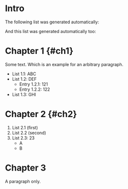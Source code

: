 # Intro

The following list was generated automatically:

<!-- #data-list /Chapter* -->

And this list was generated automatically too:

<!--
#data-list /*/List *
-->

# Chapter 1 {#ch1}

Some text.
Which is an example for an arbitrary paragraph.

* List 1.1: ABC
* List 1.2: DEF
    + Entry 1.2.1: 121
    + Entry 1.2.2: 122
* List 1.3: GHI

# Chapter 2 {#ch2}

1. List 2.1 (first)
2. List 2.2 (second)
3. List 2.3: 23
    * A
    * B

# Chapter 3

A paragraph only.
